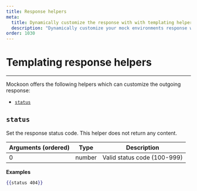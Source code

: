 ```yaml
---
title: Response helpers
meta:
  title: Dynamically customize the response with with templating helpers
  description: "Dynamically customize your mock environments response with Mockoon's templating response helpers. All formats are supported: JSON, CSV, HTML, etc."
order: 1030
---
```


# Templating response helpers

---

Mockoon offers the following helpers which can customize the outgoing response:

- [`status`](#status)

## `status`

Set the response status code. This helper does not return any content.

| Arguments (ordered) | Type   | Description                 |
| ------------------- | ------ | --------------------------- |
| 0                   | number | Valid status code (100-999) |

**Examples**

```handlebars
{{status 404}}
```
